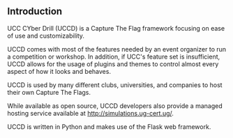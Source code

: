 ## Introduction

UCC CYber Drill (UCCD) is a Capture The Flag framework focusing on ease of use and customizability.

UCCD comes with most of the features needed by an event organizer to run a competition or workshop. In addition, if UCC's feature set is insufficient, UCCD allows for the usage of plugins and themes to control almost every aspect of how it looks and behaves.

UCCD is used by many different clubs, universities, and companies to host their own Capture The Flags.

While available as open source, UCCD developers also provide a managed hosting service available at http://simulations.ug-cert.ug/.

UCCD is written in Python and makes use of the Flask web framework.



